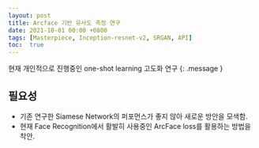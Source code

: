 ```yaml
---
layout: post
title: Arcface 기반 유사도 측정 연구
date: 2021-10-01 00:00 +0800
tags: [Masterpiece, Inception-resnet-v2, SRGAN, API]
toc:  true
---
```

현재 개인적으로 진행중인 one-shot learning 고도화 연구
{: .message }

## 필요성
- 기존 연구한 Siamese Network의 퍼포먼스가 좋지 않아 새로운 방안을 모색함.
- 현재 Face Recognition에서 활발히 사용중인 ArcFace loss를 활용하는 방법을 착안.
